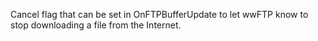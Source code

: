 ﻿Cancel flag that can be set in OnFTPBufferUpdate to let wwFTP know to stop downloading a file from the Internet.